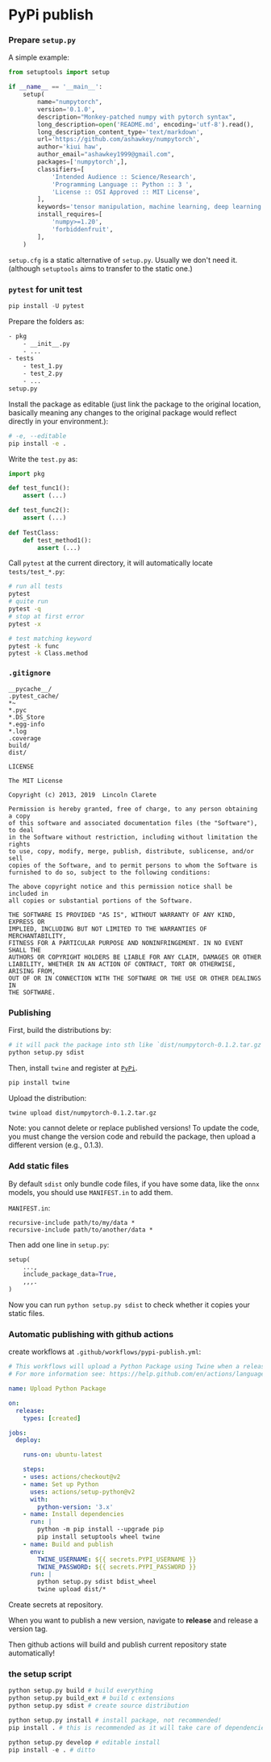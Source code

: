 # PyPi publish



### Prepare `setup.py`

A simple example:

```python
from setuptools import setup

if __name__ == '__main__':
    setup(
        name="numpytorch",
        version='0.1.0',
        description="Monkey-patched numpy with pytorch syntax",
        long_description=open('README.md', encoding='utf-8').read(),
        long_description_content_type='text/markdown',
        url='https://github.com/ashawkey/numpytorch',
        author='kiui haw',
        author_email="ashawkey1999@gmail.com",
        packages=['numpytorch',],
        classifiers=[
            'Intended Audience :: Science/Research',
            'Programming Language :: Python :: 3 ',
            'License :: OSI Approved :: MIT License',
        ],
        keywords='tensor manipulation, machine learning, deep learning',
        install_requires=[
            'numpy>=1.20',
            'forbiddenfruit',
        ],
    )
```

`setup.cfg` is a static alternative of `setup.py`. Usually we don't need it. (although `setuptools` aims to transfer to the static one.)



### `pytest` for unit test

```python
pip install -U pytest
```

Prepare the folders as:

```bash
- pkg
	- __init__.py
	- ...
- tests
	- test_1.py
	- test_2.py
	- ...
setup.py
```

Install the package as editable (just link the package to the original location, basically meaning any changes to the original package would reflect directly in your environment.):

```bash
# -e, --editable
pip install -e .
```

Write the `test.py` as:

```python
import pkg

def test_func1():
    assert (...)

def test_func2():
    assert (...)
    
def TestClass:
    def test_method1():
        assert (...)
```

Call `pytest` at the current directory, it will automatically locate `tests/test_*.py`:

```bash
# run all tests
pytest
# quite run
pytest -q
# stop at first error
pytest -x

# test matching keyword
pytest -k func
pytest -k Class.method
```



### `.gitignore`

```
__pycache__/
.pytest_cache/
*~
*.pyc
*.DS_Store
*.egg-info
*.log
.coverage
build/
dist/
```



`LICENSE`

```
The MIT License

Copyright (c) 2013, 2019  Lincoln Clarete

Permission is hereby granted, free of charge, to any person obtaining a copy
of this software and associated documentation files (the "Software"), to deal
in the Software without restriction, including without limitation the rights
to use, copy, modify, merge, publish, distribute, sublicense, and/or sell
copies of the Software, and to permit persons to whom the Software is
furnished to do so, subject to the following conditions:

The above copyright notice and this permission notice shall be included in
all copies or substantial portions of the Software.

THE SOFTWARE IS PROVIDED "AS IS", WITHOUT WARRANTY OF ANY KIND, EXPRESS OR
IMPLIED, INCLUDING BUT NOT LIMITED TO THE WARRANTIES OF MERCHANTABILITY,
FITNESS FOR A PARTICULAR PURPOSE AND NONINFRINGEMENT. IN NO EVENT SHALL THE
AUTHORS OR COPYRIGHT HOLDERS BE LIABLE FOR ANY CLAIM, DAMAGES OR OTHER
LIABILITY, WHETHER IN AN ACTION OF CONTRACT, TORT OR OTHERWISE, ARISING FROM,
OUT OF OR IN CONNECTION WITH THE SOFTWARE OR THE USE OR OTHER DEALINGS IN
THE SOFTWARE.
```





### Publishing

First, build the distributions by:

```bash
# it will pack the package into sth like `dist/numpytorch-0.1.2.tar.gz`
python setup.py sdist
```

Then, install `twine` and register at [`PyPi`](https://pypi.org/).

```bash
pip install twine
```

Upload the distribution:

```bash
twine upload dist/numpytorch-0.1.2.tar.gz
```

Note: you cannot delete or replace published versions! To update the code, you must change the version code and rebuild the package, then upload a different version (e.g., 0.1.3).



### Add static files

By default `sdist` only bundle code files, if you have some data, like the `onnx` models, you should use `MANIFEST.in` to add them.

`MANIFEST.in`:

```in
recursive-include path/to/my/data *
recursive-include path/to/another/data *
```

Then add one line in `setup.py`:

```python
setup(
    ...,
	include_package_data=True,
    ,,,.
)
```

Now you can run `python setup.py sdist` to check whether it copies your static files.



### Automatic publishing with github actions

create workflows at `.github/workflows/pypi-publish.yml`:

```yaml
# This workflows will upload a Python Package using Twine when a release is created
# For more information see: https://help.github.com/en/actions/language-and-framework-guides/using-python-with-github-actions#publishing-to-package-registries

name: Upload Python Package

on:
  release:
    types: [created]

jobs:
  deploy:

    runs-on: ubuntu-latest

    steps:
    - uses: actions/checkout@v2
    - name: Set up Python
      uses: actions/setup-python@v2
      with:
        python-version: '3.x'
    - name: Install dependencies
      run: |
        python -m pip install --upgrade pip
        pip install setuptools wheel twine
    - name: Build and publish
      env:
        TWINE_USERNAME: ${{ secrets.PYPI_USERNAME }}
        TWINE_PASSWORD: ${{ secrets.PYPI_PASSWORD }}
      run: |
        python setup.py sdist bdist_wheel
        twine upload dist/*
```

Create secrets at repository.

When you want to publish a new version, navigate to **release** and release a version tag.

Then github actions will build and publish current repository state automatically!



### the setup script

```python
python setup.py build # build everything
python setup.py build_ext # build c extensions
python setup.py sdist # create source distribution

python setup.py install # install package, not recommended!
pip install . # this is recommended as it will take care of dependencies and write correct metadata for upgrade/uninstall.

python setup.py develop # editable install 
pip install -e . # ditto
```

